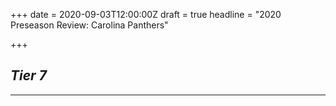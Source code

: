 +++
date = 2020-09-03T12:00:00Z
draft = true
headline = "2020 Preseason Review: Carolina Panthers"

+++
## _Tier 7_

***